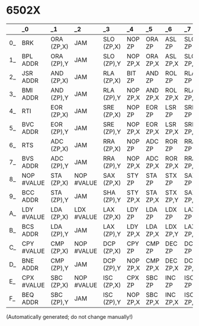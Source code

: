 # 6502X
| | _0 | _1 | _2 | _3 | _4 | _5 | _6 | _7 | _8 | _9 | _A | _B | _C | _D | _E | _F |
| :--- | :--- | :--- | :--- | :--- | :--- | :--- | :--- | :--- | :--- | :--- | :--- | :--- | :--- | :--- | :--- | :--- |
 0_ | BRK | ORA (ZP,X) | JAM | SLO (ZP,X) | NOP ZP | ORA ZP | ASL ZP | SLO ZP | PHP | ORA #VALUE | ASL | ANC #VALUE | NOP ADDR | ORA ADDR | ASL ADDR | SLO ADDR |
 1_ | BPL ADDR | ORA (ZP),Y | JAM | SLO (ZP),Y | NOP ZP,X | ORA ZP,X | ASL ZP,X | SLO ZP,X | CLC | ORA ADDR,Y | NOP | SLO ADDR,Y | NOP ADDR,X | ORA ADDR,X | ASL ADDR,X | SLO ADDR,X |
 2_ | JSR ADDR | AND (ZP,X) | JAM | RLA (ZP,X) | BIT ZP | AND ZP | ROL ZP | RLA ZP | PLP | AND #VALUE | ROL | ANC #VALUE | BIT ADDR | AND ADDR | ROL ADDR | RLA ADDR |
 3_ | BMI ADDR | AND (ZP),Y | JAM | RLA (ZP),Y | NOP ZP,X | AND ZP,X | ROL ZP,X | RLA ZP,X | SEC | AND ADDR,Y | NOP | RLA ADDR,Y | NOP ADDR,X | AND ADDR,X | ROL ADDR,X | RLA ADDR,X |
 4_ | RTI | EOR (ZP,X) | JAM | SRE (ZP,X) | NOP ZP | EOR ZP | LSR ZP | SRE ZP | PHA | EOR #VALUE | LSR | ALR #VALUE | JMP ADDR | EOR ADDR | LSR ADDR | SRE ADDR |
 5_ | BVC ADDR | EOR (ZP),Y | JAM | SRE (ZP),Y | NOP ZP,X | EOR ZP,X | LSR ZP,X | SRE ZP,X | CLI | EOR ADDR,Y | NOP | SRE ADDR,Y | NOP ADDR,X | EOR ADDR,X | LSR ADDR,X | SRE ADDR,X |
 6_ | RTS | ADC (ZP,X) | JAM | RRA (ZP,X) | NOP ZP | ADC ZP | ROR ZP | RRA ZP | PLA | ADC #VALUE | ROR | ARR #VALUE | JMP (ADDR) | ADC ADDR | ROR ADDR | RRA ADDR |
 7_ | BVS ADDR | ADC (ZP),Y | JAM | RRA (ZP),Y | NOP ZP,X | ADC ZP,X | ROR ZP,X | RRA ZP,X | SEI | ADC ADDR,Y | NOP | RRA ADDR,Y | NOP ADDR,X | ADC ADDR,X | ROR ADDR,X | RRA ADDR,X |
 8_ | NOP #VALUE | STA (ZP,X) | NOP #VALUE | SAX (ZP,X) | STY ZP | STA ZP | STX ZP | SAX ZP | DEY | NOP #VALUE | TXA | ANE #VALUE | STY ADDR | STA ADDR | STX ADDR | SAX ADDR |
 9_ | BCC ADDR | STA (ZP),Y | JAM | SHA (ZP),Y | STY ZP,X | STA ZP,X | STX ZP,Y | SAX ZP,Y | TYA | STA ADDR,Y | TXS | TAS ADDR,Y | SHY ADDR,X | STA ADDR,X | SHX ADDR,Y | SHA ADDR,Y |
 A_ | LDY #VALUE | LDA (ZP,X) | LDX #VALUE | LAX (ZP,X) | LDY ZP | LDA ZP | LDX ZP | LAX ZP | TAY | LDA #VALUE | TAX | LXA #VALUE | LDY ADDR | LDA ADDR | LDX ADDR | LAX ADDR |
 B_ | BCS ADDR | LDA (ZP),Y | JAM | LAX (ZP),Y | LDY ZP,X | LDA ZP,X | LDX ZP,Y | LAX ZP,Y | CLV | LDA ADDR,Y | TSX | LAS ADDR,Y | LDY ADDR,X | LDA ADDR,X | LDX ADDR,Y | LAX ADDR,Y |
 C_ | CPY #VALUE | CMP (ZP,X) | NOP #VALUE | DCP (ZP,X) | CPY ZP | CMP ZP | DEC ZP | DCP ZP | INY | CMP #VALUE | DEX | SBX #VALUE | CPY ADDR | CMP ADDR | DEC ADDR | DCP ADDR |
 D_ | BNE ADDR | CMP (ZP),Y | JAM | DCP (ZP),Y | NOP ZP,X | CMP ZP,X | DEC ZP,X | DCP ZP,X | CLD | CMP ADDR,Y | NOP | DCP ADDR,Y | NOP ADDR,X | CMP ADDR,X | DEC ADDR,X | DCP ADDR,X |
 E_ | CPX #VALUE | SBC (ZP,X) | NOP #VALUE | ISC (ZP,X) | CPX ZP | SBC ZP | INC ZP | ISC ZP | INX | SBC #VALUE | NOP | USBC #VALUE | CPX ADDR | SBC ADDR | INC ADDR | ISC ADDR |
 F_ | BEQ ADDR | SBC (ZP),Y | JAM | ISC (ZP),Y | NOP ZP,X | SBC ZP,X | INC ZP,X | ISC ZP,X | SED | SBC ADDR,Y | NOP | ISC ADDR,Y | NOP ADDR,X | SBC ADDR,X | INC ADDR,X | ISC ADDR,X |


(Automatically generated; do not change manually!)

